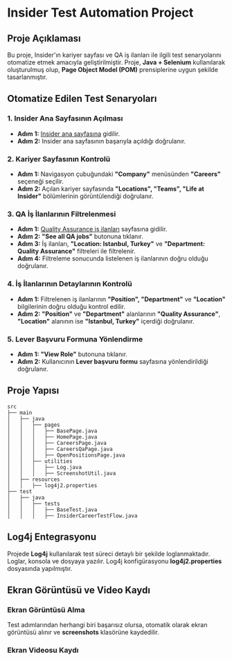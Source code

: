 # Insider Test Automation Project

## Proje Açıklaması
Bu proje, Insider'ın kariyer sayfası ve QA iş ilanları ile ilgili test senaryolarını otomatize etmek amacıyla geliştirilmiştir. 
Proje, **Java + Selenium** kullanılarak oluşturulmuş olup, **Page Object Model (POM)** prensiplerine uygun şekilde tasarlanmıştır.

## Otomatize Edilen Test Senaryoları

### 1. Insider Ana Sayfasının Açılması
- **Adım 1:** [Insider ana sayfasına](https://useinsider.com/) gidilir.
- **Adım 2:** Insider ana sayfasının başarıyla açıldığı doğrulanır.

### 2. Kariyer Sayfasının Kontrolü
- **Adım 1:** Navigasyon çubuğundaki **"Company"** menüsünden **"Careers"** seçeneği seçilir.
- **Adım 2:** Açılan kariyer sayfasında **"Locations", "Teams", "Life at Insider"** bölümlerinin görüntülendiği doğrulanır.

### 3. QA İş İlanlarının Filtrelenmesi
- **Adım 1:** [Quality Assurance iş ilanları](https://useinsider.com/careers/quality-assurance/) sayfasına gidilir.
- **Adım 2:** **"See all QA jobs"** butonuna tıklanır.
- **Adım 3:** İş ilanları, **"Location: Istanbul, Turkey"** ve **"Department: Quality Assurance"** filtreleri ile filtrelenir.
- **Adım 4:** Filtreleme sonucunda listelenen iş ilanlarının doğru olduğu doğrulanır.

### 4. İş İlanlarının Detaylarının Kontrolü
- **Adım 1:** Filtrelenen iş ilanlarının **"Position", "Department"** ve **"Location"** bilgilerinin doğru olduğu kontrol edilir.
- **Adım 2:** **"Position"** ve **"Department"** alanlarının **"Quality Assurance"**, **"Location"** alanının ise **"Istanbul, Turkey"** içerdiği doğrulanır.

### 5. Lever Başvuru Formuna Yönlendirme
- **Adım 1:** **"View Role"** butonuna tıklanır.
- **Adım 2:** Kullanıcının **Lever başvuru formu** sayfasına yönlendirildiği doğrulanır.

## Proje Yapısı
```
src
├── main
│   ├── java
│   │   ├── pages
│   │   │   ├── BasePage.java
│   │   │   ├── HomePage.java
│   │   │   ├── CareersPage.java
│   │   │   ├── CareersQaPage.java
│   │   │   ├── OpenPositionsPage.java
│   │   ├── utilities
│   │   │   ├── Log.java
│   │   │   ├── ScreenshotUtil.java
│   ├── resources
│   │   ├── log4j2.properties
├── test
│   ├── java
│   │   ├── tests
│   │   │   ├── BaseTest.java 
│   │   │   ├── InsiderCareerTestFlow.java
```

## Log4j Entegrasyonu
Projede **Log4j** kullanılarak test süreci detaylı bir şekilde loglanmaktadır. Loglar, konsola ve dosyaya yazılır. Log4j konfigürasyonu **log4j2.properties** dosyasında yapılmıştır.

## Ekran Görüntüsü ve Video Kaydı

### Ekran Görüntüsü Alma
Test adımlarından herhangi biri başarısız olursa, otomatik olarak ekran görüntüsü alınır ve **screenshots** klasörüne kaydedilir.

### Ekran Videosu Kaydı
